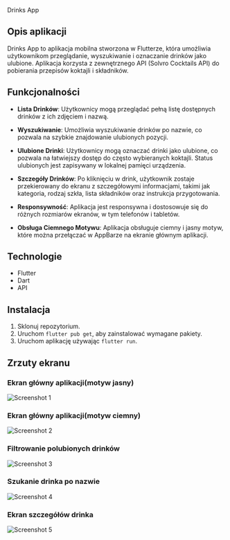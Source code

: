  Drinks App

## Opis aplikacji

Drinks App to aplikacja mobilna stworzona w Flutterze, która umożliwia użytkownikom przeglądanie, wyszukiwanie i oznaczanie drinków jako ulubione. Aplikacja korzysta z zewnętrznego API (Solvro Cocktails API) do pobierania przepisów koktajli i składników.

## Funkcjonalności

- **Lista Drinków**: Użytkownicy mogą przeglądać pełną listę dostępnych drinków z ich zdjęciem i nazwą.

- **Wyszukiwanie**: Umożliwia wyszukiwanie drinków po nazwie, co pozwala na szybkie znajdowanie ulubionych pozycji.

- **Ulubione Drinki**: Użytkownicy mogą oznaczać drinki jako ulubione, co pozwala na łatwiejszy dostęp do często wybieranych koktajli. Status ulubionych jest zapisywany w lokalnej pamięci urządzenia.

- **Szczegóły Drinków**: Po kliknięciu w drink, użytkownik zostaje przekierowany do ekranu z szczegółowymi informacjami, takimi jak kategoria, rodzaj szkła, lista składników oraz instrukcja przygotowania.

- **Responsywność**: Aplikacja jest responsywna i dostosowuje się do różnych rozmiarów ekranów, w tym telefonów i tabletów.

- **Obsługa Ciemnego Motywu**: Aplikacja obsługuje ciemny i jasny motyw, które można przełączać w AppBarze na ekranie głównym aplikacji.

## Technologie

- Flutter
- Dart
- API 

## Instalacja

1. Sklonuj repozytorium.
2. Uruchom `flutter pub get`, aby zainstalować wymagane pakiety.
3. Uruchom aplikację używając `flutter run`.

## Zrzuty ekranu

### Ekran główny aplikacji(motyw jasny)
![Screenshot 1](assets/screenshots/bright_theme.png)

### Ekran główny aplikacji(motyw ciemny)
![Screenshot 2](assets/screenshots/dark_theme.png)

### Filtrowanie polubionych drinków
![Screenshot 3](assets/screenshots/favorites_drinks_list.png)

### Szukanie drinka po nazwie
![Screenshot 4](assets/screenshots/search_drinks_by_name.png)

### Ekran szczegółów drinka
![Screenshot 5](assets/screenshots/drink_detail_screen.png)

